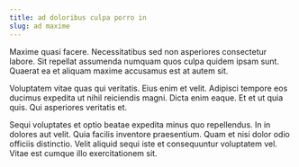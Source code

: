 ```yaml
---
title: ad doloribus culpa porro in
slug: ad maxime
---
```


Maxime quasi facere. Necessitatibus sed non asperiores consectetur labore. Sit repellat assumenda numquam quos culpa quidem ipsam sunt. Quaerat ea et aliquam maxime accusamus est at autem sit.

Voluptatem vitae quas qui veritatis. Eius enim et velit. Adipisci tempore eos ducimus expedita ut nihil reiciendis magni. Dicta enim eaque. Et et ut quia quis. Qui asperiores veritatis et.

Sequi voluptates et optio beatae expedita minus quo repellendus. In in dolores aut velit. Quia facilis inventore praesentium. Quam et nisi dolor odio officiis distinctio. Velit aliquid sequi iste et consequuntur voluptatem vel. Vitae est cumque illo exercitationem sit.
